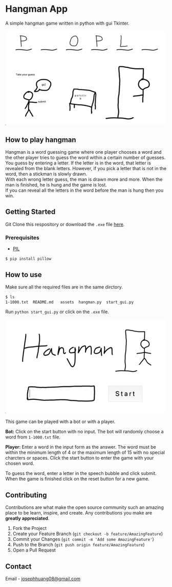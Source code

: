 # Hangman App
A simple hangman game written in python with gui Tkinter.  

![alt text](assets/show_case.png)

## How to play hangman
Hangman is a word guessing game where one player chooses a word and the other player tries to guess the word within a certain number of guesses. You guess by entering a letter. If the letter is in the word, that letter is revealed from the blank letters. However, if you pick a letter that is not in the word, then a stickman is slowly drawn.  
With each wrong letter guess, the man is drawn more and more. When the man is finished, he is hung and the game is lost.  
If you can reveal all the letters in the word before the man is hung then you win.

## Getting Started
Git Clone this respository or download the `.exe` file [here](https://drive.google.com/drive/folders/1og8h2OqalAaY8unH8pyZgR9kSzr1HHsd?usp=sharing).

### Prerequisites
* [PIL](https://pillow.readthedocs.io/en/stable/)
```
$ pip install pillow
```

## How to use
Make sure all the required files are in the same dirctory.
```
$ ls  
1-1000.txt	README.md	assets	hangman.py	start_gui.py
```

Run `python start_gui.py` or click on the `.exe` file.  

![alt text](assets/intro.png)

This game can be played with a bot or with a player.  

**Bot:** Click on the start button with no input. The bot will randomly choose a word from `1-1000.txt` file.

**Player:** Enter a word in the input form as the answer. The word must be within the minimum length of 4 or the maximum length of 15 with no special charcters or spaces. Click the start button to enter the game with your chosen word.

To guess the word, enter a letter in the speech bubble and click submit.
When the game is finished click on the reset button for a new game.


<!-- CONTRIBUTING -->
## Contributing
Contributions are what make the open source community such an amazing place to be learn, inspire, and create. Any contributions you make are **greatly appreciated**.  

1. Fork the Project
2. Create your Feature Branch (`git checkout -b feature/AmazingFeature`)
3. Commit your Changes (`git commit -m 'Add some AmazingFeature'`)
4. Push to the Branch (`git push origin feature/AmazingFeature`)
5. Open a Pull Request


<!-- CONTACT -->
## Contact
Email - josephhuang08@gmail.com

